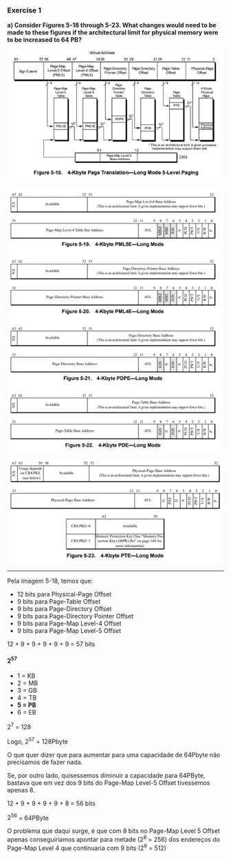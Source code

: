 ### Exercise 1

**a) Consider Figures 5-18 through 5-23. What changes would need to be made to these figures if the architectural limit for physical memory were to be increased to 64 PB?**

![4Kbyte Page Translation - Long Mode 5-Level Paging](./img/5_18.jpeg)

![4Kbyte PML5E, PML4E, PDPE and PDE - Long Mode](./img/PML5E_PML4E_PDPE_PDE.jpeg)

![4Kbyte PTE - Long Mode](./img/5_23.jpeg)

----

Pela imagem 5-18, temos que:

- 12 bits para Physical-Page Offset
- 9 bits para Page-Table Offset
- 9 bits para Page-Directory Offset
- 9 bits para Page-Directory Pointer Offset
- 9 bits para Page-Map Level-4 Offset
- 9 bits para Page-Map Level-5 Offset

12 + 9 + 9 + 9 + 9 + 9 = 57 bits

#### $2^{57}$

- 1 = KB
- 2 = MB
- 3 = GB
- 4 = TB
- **5 = PB**
- 6 = EB

$2^7$ = 128

Logo, $2^{57}$ = 128Pbyte

O que quer dizer que para aumentar para uma capacidade de
64Pbyte não precisamos de fazer nada.

Se, por outro lado, quisessemos diminuir a capacidade para 64PByte,
bastava que em vez dos 9 bits do Page-Map Level-5 Offset
tivessemos apenas 8.

12 + 9 + 9 + 9 + 9 + 8 = 56 bits

$2^{56}$ = 64PByte

O problema que daqui surge, é que com 8 bits no Page-Map Level 5 Offset apenas
conseguiriamos apontar para metade ($2^8$ = 256) dos endereços do Page-Map
Level 4 que continuaria com 9 bits ($2^9$ = 512)
